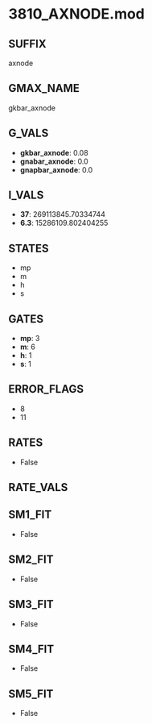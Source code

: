 # 3810_AXNODE.mod

## SUFFIX

axnode

## GMAX_NAME

gkbar_axnode

## G_VALS

- **gkbar_axnode**: 0.08
- **gnabar_axnode**: 0.0
- **gnapbar_axnode**: 0.0

## I_VALS

- **37**: 269113845.70334744
- **6.3**: 15286109.802404255

## STATES

- mp
- m
- h
- s

## GATES

- **mp**: 3
- **m**: 6
- **h**: 1
- **s**: 1

## ERROR_FLAGS

- 8
- 11

## RATES

- False

## RATE_VALS


## SM1_FIT

- False

## SM2_FIT

- False

## SM3_FIT

- False

## SM4_FIT

- False

## SM5_FIT

- False

